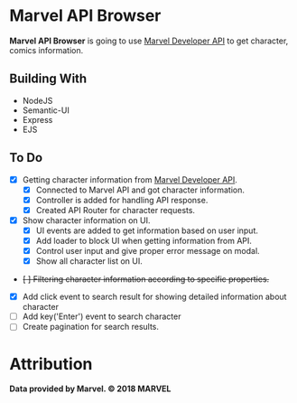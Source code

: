 # Marvel API Browser
**Marvel API Browser** is going to use [Marvel Developer API](https://developer.marvel.com/) to get character, comics information.

## Building With
- NodeJS
- Semantic-UI
- Express
- EJS

## To Do
- [x] Getting character information from [Marvel Developer API](https://developer.marvel.com/).
    - [x] Connected to Marvel API and got character information.
    - [x] Controller is added for handling API response.
    - [x] Created API Router for character requests.
- [x] Show character information on UI.
    - [x] UI events are added to get information based on user input.
    - [x] Add loader to block UI when getting information from API.
    - [x] Control user input and give proper error message on modal.
    - [x] Show all character list on UI.
- ~~[ ] Filtering character information according to specific properties.~~
- [x] Add click event to search result for showing detailed information about character
- [ ] Add key('Enter') event to search character
- [ ] Create pagination for search results.

# Attribution
**Data provided by Marvel. © 2018 MARVEL**